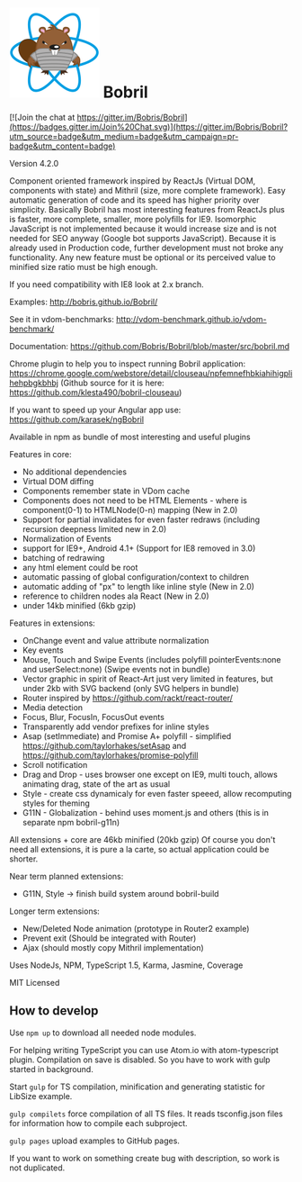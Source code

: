 ![Bobril Logo](https://raw.githubusercontent.com/Bobris/Bobril/master/logo.png)
Bobril
======

[![Join the chat at https://gitter.im/Bobris/Bobril](https://badges.gitter.im/Join%20Chat.svg)](https://gitter.im/Bobris/Bobril?utm_source=badge&utm_medium=badge&utm_campaign=pr-badge&utm_content=badge)

Version 4.2.0

Component oriented framework inspired by ReactJs (Virtual DOM, components with state) and Mithril (size, more complete framework).
Easy automatic generation of code and its speed has higher priority over simplicity. Basically Bobril has most interesting features from ReactJs plus is faster, more complete, smaller, more polyfills for IE9. Isomorphic JavaScript is not implemented because it would increase size and is not needed for SEO anyway (Google bot supports JavaScript).
Because it is already used in Production code, further development must not broke any functionality. Any new feature must be optional or its perceived value to minified size ratio must be high enough.

If you need compatibility with IE8 look at 2.x branch.

Examples: http://bobris.github.io/Bobril/

See it in vdom-benchmarks: http://vdom-benchmark.github.io/vdom-benchmark/

Documentation: https://github.com/Bobris/Bobril/blob/master/src/bobril.md

Chrome plugin to help you to inspect running Bobril application: https://chrome.google.com/webstore/detail/clouseau/npfemnefhbkiahihigplihehpbgkbhbj
(Github source for it is here: https://github.com/klesta490/bobril-clouseau)

If you want to speed up your Angular app use: https://github.com/karasek/ngBobril

Available in npm as bundle of most interesting and useful plugins

Features in core:
- No additional dependencies
- Virtual DOM diffing
- Components remember state in VDom cache
- Components does not need to be HTML Elements - where is component(0-1) to HTMLNode(0-n) mapping (New in 2.0)
- Support for partial invalidates for even faster redraws (including recursion deepness limited new in 2.0)
- Normalization of Events
- support for IE9+, Android 4.1+ (Support for IE8 removed in 3.0)
- batching of redrawing
- any html element could be root
- automatic passing of global configuration/context to children
- automatic adding of "px" to length like inline style (New in 2.0)
- reference to children nodes ala React (New in 2.0)
- under 14kb minified (6kb gzip)

Features in extensions:
- OnChange event and value attribute normalization
- Key events
- Mouse, Touch and Swipe Events (includes polyfill pointerEvents:none and userSelect:none) (Swipe events not in bundle)
- Vector graphic in spirit of React-Art just very limited in features, but under 2kb with SVG backend (only SVG helpers in bundle)
- Router inspired by https://github.com/rackt/react-router/
- Media detection
- Focus, Blur, FocusIn, FocusOut events
- Transparently add vendor prefixes for inline styles
- Asap (setImmediate) and Promise A+ polyfill - simplified https://github.com/taylorhakes/setAsap and https://github.com/taylorhakes/promise-polyfill
- Scroll notification
- Drag and Drop - uses browser one except on IE9, multi touch, allows animating drag, state of the art as usual
- Style - create css dynamicaly for even faster speeed, allow recomputing styles for theming
- G11N - Globalization - behind uses moment.js and others (this is in separate npm bobril-g11n)

All extensions + core are 46kb minified (20kb gzip)
Of course you don't need all extensions, it is pure a la carte, so actual application could be shorter.

Near term planned extensions:
- G11N, Style -> finish build system around bobril-build

Longer term extensions:
- New/Deleted Node animation (prototype in Router2 example)
- Prevent exit (Should be integrated with Router)
- Ajax (should mostly copy Mithril implementation)

Uses NodeJs, NPM, TypeScript 1.5, Karma, Jasmine, Coverage

MIT Licensed


How to develop
--------------

Use `npm up` to download all needed node modules.

For helping writing TypeScript you can use Atom.io with atom-typescript plugin. Compilation on save is disabled. So you have to work with gulp started in background.

Start `gulp` for TS compilation, minification and generating statistic for LibSize example.

`gulp compilets` force compilation of all TS files. It reads tsconfig.json files for information how to compile each subproject.

`gulp pages` upload examples to GitHub pages.

If you want to work on something create bug with description, so work is not duplicated.
